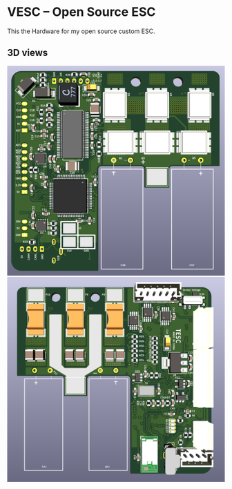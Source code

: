 VESC – Open Source ESC
=============

This the Hardware for my open source custom ESC.

[//]: # (Image References)
[image1]: design/PNGs/VESC_6_plus_top.png "MB Front"
[image2]: design/PNGs/VESC_6_plus_bottom.png "MB Back"

## 3D views
![alt text][image1]
![alt text][image2]